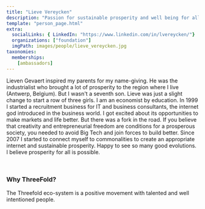 ```yaml
---
title: "Lieve Vereycken"
description: "Passion for sustainable prosperity and well being for all."
template: "person_page.html"
extra:
  socialLinks: { LinkedIn: "https://www.linkedin.com/in/lvereycken/"}
  organizations: ["foundation"]
  imgPath: images/people/lieve_vereycken.jpg
taxonomies:
  memberships:
    [ambassadors]
---
```


Lieven Gevaert inspired my parents for my name-giving. He was the industrialist who brought a lot of prosperity to the region where I live (Antwerp, Belgium). But I wasn't a seventh son. Lieve was just a slight change to start a row of three girls. I am an economist by education. In 1999 I started a recruitment business for IT and business consultants, the internet god introduced in the business world. I got excited about its opportunities to make markets and life better. But there was a fork in the road. If you believe that creativity and entrepreneurial freedom are conditions for a prosperous society, you needed to avoid Big Tech and join forces to build better. Since 2007 I started to connect myself to commonalities to create an appropriate internet and sustainable prosperity. Happy to see so many good evolutions. I believe prosperity for all is possible.

<br>

### Why ThreeFold?

The Threefold eco-system is a positive movement with talented and well intentioned people.